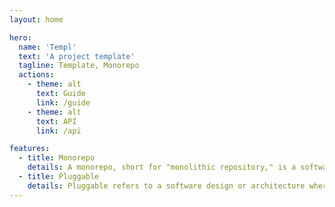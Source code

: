 ```yaml
---
layout: home

hero:
  name: 'Templ'
  text: 'A project template'
  tagline: Template, Monorepo
  actions:
    - theme: alt
      text: Guide
      link: /guide
    - theme: alt
      text: API
      link: /api

features:
  - title: Monorepo
    details: A monorepo, short for "monolithic repository," is a software development strategy where multiple projects or components are stored within a single repository.
  - title: Pluggable
    details: Pluggable refers to a software design or architecture where various components or modules can be easily added or removed from a system without major modifications to the core codebase. It promotes flexibility and extensibility in software development.
---
```

